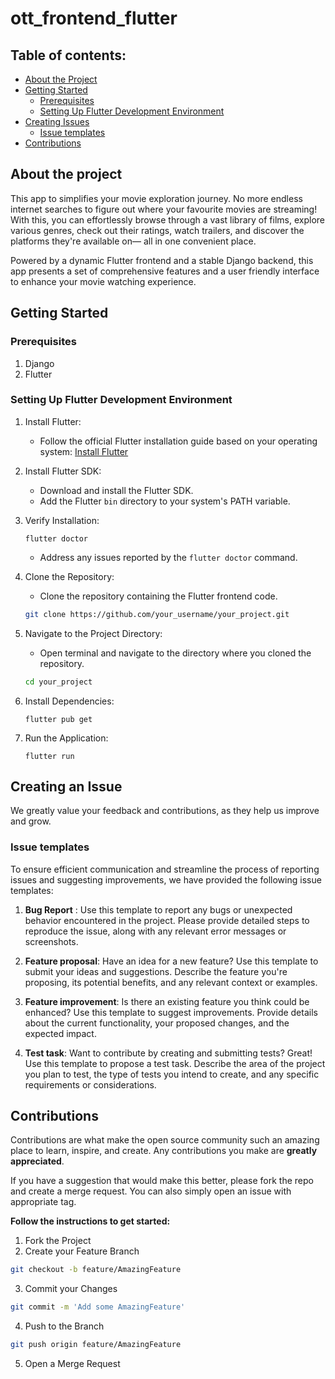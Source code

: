 # ott_frontend_flutter

<!-- Table of contents -->
## Table of contents:
- [About the Project](#item-one)
- [Getting Started](#item-two)
   - [Prerequisites](#item-two(1))
   - [Setting Up Flutter Development Environment](#item-two(2))
- [Creating Issues](#item-three)
   - [Issue templates](#item-three(1))  
- [Contributions](#item-four)


<!-- About the project-->
<a id="item-one"></a>
## About the project
This app to simplifies your movie exploration journey. No more endless internet searches to figure out where your favourite movies are streaming! With this, you can effortlessly browse through a vast library of films, explore various genres, check out their ratings, watch trailers, and discover the platforms they're available on— all in one convenient place.

Powered by a dynamic Flutter frontend and a stable Django backend, this app presents a set of comprehensive features and a user friendly interface to enhance your movie watching experience. 

<!--Getting started-->
<a id="item-two"></a>
## Getting Started

<!--Prerequisites-->

<a id="item-two(1)"></a>
### Prerequisites


1. Django
2. Flutter



<!--Installation-->

<a id="item-two(2)"></a>

### Setting Up Flutter Development Environment

1. Install Flutter: 
   - Follow the official Flutter installation guide based on your operating system: [Install Flutter](https://flutter.dev/docs/get-started/install)


2. Install Flutter SDK:
   - Download and install the Flutter SDK.
   - Add the Flutter `bin` directory to your system's PATH variable.


3. Verify Installation:
 
   ```
   flutter doctor
   ```
   - Address any issues reported by the `flutter doctor` command.

4. Clone the Repository:
   - Clone the repository containing the Flutter frontend code.

    ```bash
    git clone https://github.com/your_username/your_project.git
    ```

5. Navigate to the Project Directory:
   - Open terminal and navigate to the directory where you cloned the repository.

   ```bash
   cd your_project
   ```

6. Install Dependencies:
  
   ```
   flutter pub get
   ```

7. Run the Application:
   ```
   flutter run
   ```




<!--Issues-->
<a id="item-three"></a>
## Creating an Issue

We greatly value your feedback and contributions, as they help us improve and grow. 


<!--Issue template-->
<a id="item-three(1)"></a>
### Issue templates

To ensure efficient communication and streamline the process of reporting issues and suggesting improvements, we have provided the following issue templates:

1. <b>Bug Report</b> : Use this template to report any bugs or unexpected behavior encountered in the project. Please provide detailed steps to reproduce the issue, along with any relevant error messages or screenshots.

2. <b>Feature proposal</b>: Have an idea for a new feature? Use this template to submit your ideas and suggestions. Describe the feature you're proposing, its potential benefits, and any relevant context or examples.

3. <b>Feature improvement</b>: Is there an existing feature you think could be enhanced? Use this template to suggest improvements. Provide details about the current functionality, your proposed changes, and the expected impact.
4. <b>Test task</b>: Want to contribute by creating and submitting tests? Great! Use this template to propose a test task. Describe the area of the project you plan to test, the type of tests you intend to create, and any specific requirements or considerations.









<!--Contributions-->
<a id="item-four"></a>
## Contributions

Contributions are what make the open source community such an amazing place to learn, inspire, and create. Any contributions you make are **greatly appreciated**.

If you have a suggestion that would make this better, please fork the repo and create a merge request. You can also simply open an issue with appropriate tag.

**Follow the instructions to get started:** 


1. Fork the Project
2. Create your Feature Branch 
```bash
git checkout -b feature/AmazingFeature
```
3. Commit your Changes
```bash
git commit -m 'Add some AmazingFeature'
```
4. Push to the Branch
```bash
git push origin feature/AmazingFeature
```
5. Open a Merge Request





